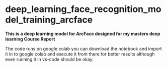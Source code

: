 # deep_learning_face_recognition_model_training_arcface


**This is a deep learning model for ArcFace designed for my masters deep learning Course Report**

The code runs on google colab you can download the notebook and import it in to google colab and execute it from there for better results although even running it in vs-code should be okay.